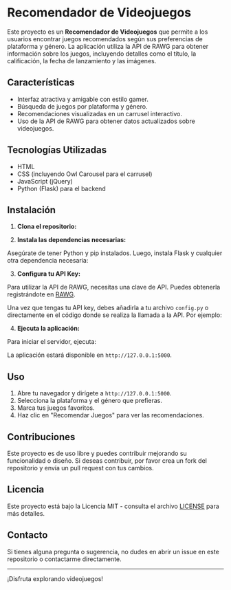 # Recomendador de Videojuegos

Este proyecto es un **Recomendador de Videojuegos** que permite a los usuarios encontrar juegos recomendados según sus preferencias de plataforma y género. La aplicación utiliza la API de RAWG para obtener información sobre los juegos, incluyendo detalles como el título, la calificación, la fecha de lanzamiento y las imágenes.

## Características

- Interfaz atractiva y amigable con estilo gamer.
- Búsqueda de juegos por plataforma y género.
- Recomendaciones visualizadas en un carrusel interactivo.
- Uso de la API de RAWG para obtener datos actualizados sobre videojuegos.

## Tecnologías Utilizadas

- HTML
- CSS (incluyendo Owl Carousel para el carrusel)
- JavaScript (jQuery)
- Python (Flask) para el backend

## Instalación

1. **Clona el repositorio:**


2. **Instala las dependencias necesarias:**

Asegúrate de tener Python y pip instalados. Luego, instala Flask y cualquier otra dependencia necesaria:


3. **Configura tu API Key:**

Para utilizar la API de RAWG, necesitas una clave de API. Puedes obtenerla registrándote en [RAWG](https://rawg.io/apidocs).

Una vez que tengas tu API key, debes añadirla a tu archivo `config.py` o directamente en el código donde se realiza la llamada a la API. Por ejemplo:


4. **Ejecuta la aplicación:**

Para iniciar el servidor, ejecuta:


La aplicación estará disponible en `http://127.0.0.1:5000`.

## Uso

1. Abre tu navegador y dirígete a `http://127.0.0.1:5000`.
2. Selecciona la plataforma y el género que prefieras.
3. Marca tus juegos favoritos.
4. Haz clic en "Recomendar Juegos" para ver las recomendaciones.

## Contribuciones

Este proyecto es de uso libre y puedes contribuir mejorando su funcionalidad o diseño. Si deseas contribuir, por favor crea un fork del repositorio y envía un pull request con tus cambios.

## Licencia

Este proyecto está bajo la Licencia MIT - consulta el archivo [LICENSE](LICENSE) para más detalles.

## Contacto

Si tienes alguna pregunta o sugerencia, no dudes en abrir un issue en este repositorio o contactarme directamente.

---

¡Disfruta explorando videojuegos!
